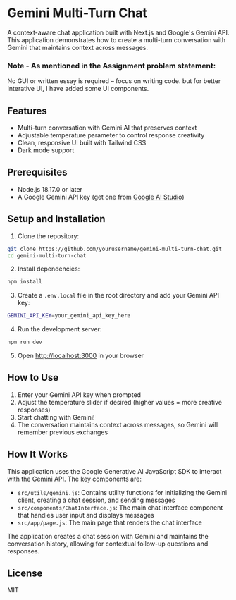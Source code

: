 # Gemini Multi-Turn Chat

A context-aware chat application built with Next.js and Google's Gemini API. This application demonstrates how to create a multi-turn conversation with Gemini that maintains context across messages.


### Note -  As mentioned in the Assignment problem statement:
No GUI or written essay is required – focus on writing code. but for better Interative UI, I have added some UI components.

## Features

- Multi-turn conversation with Gemini AI that preserves context
- Adjustable temperature parameter to control response creativity
- Clean, responsive UI built with Tailwind CSS
- Dark mode support

## Prerequisites

- Node.js 18.17.0 or later
- A Google Gemini API key (get one from [Google AI Studio](https://makersuite.google.com/app/apikey))

## Setup and Installation

1. Clone the repository:

```bash
git clone https://github.com/yourusername/gemini-multi-turn-chat.git
cd gemini-multi-turn-chat
```

2. Install dependencies:

```bash
npm install
```
3. Create a `.env.local` file in the root directory and add your Gemini API key:
```bash
GEMINI_API_KEY=your_gemini_api_key_here
```

4. Run the development server:

```bash
npm run dev
```

5. Open [http://localhost:3000](http://localhost:3000) in your browser

## How to Use

1. Enter your Gemini API key when prompted
2. Adjust the temperature slider if desired (higher values = more creative responses)
3. Start chatting with Gemini!
4. The conversation maintains context across messages, so Gemini will remember previous exchanges

## How It Works

This application uses the Google Generative AI JavaScript SDK to interact with the Gemini API. The key components are:

- `src/utils/gemini.js`: Contains utility functions for initializing the Gemini client, creating a chat session, and sending messages
- `src/components/ChatInterface.js`: The main chat interface component that handles user input and displays messages
- `src/app/page.js`: The main page that renders the chat interface

The application creates a chat session with Gemini and maintains the conversation history, allowing for contextual follow-up questions and responses.

## License

MIT
